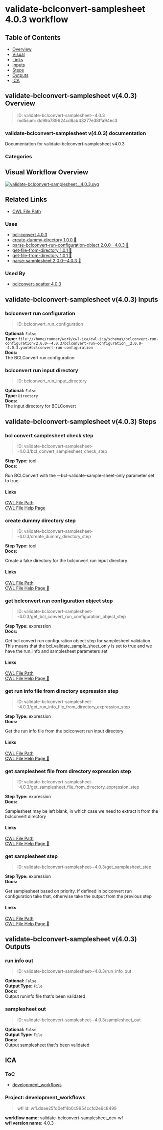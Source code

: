 
validate-bclconvert-samplesheet 4.0.3 workflow
==============================================

## Table of Contents
  
- [Overview](#validate-bclconvert-samplesheet-v403-overview)  
- [Visual](#visual-workflow-overview)  
- [Links](#related-links)  
- [Inputs](#validate-bclconvert-samplesheet-v403-inputs)  
- [Steps](#validate-bclconvert-samplesheet-v403-steps)  
- [Outputs](#validate-bclconvert-samplesheet-v403-outputs)  
- [ICA](#ica)  


## validate-bclconvert-samplesheet v(4.0.3) Overview



  
> ID: validate-bclconvert-samplesheet--4.0.3  
> md5sum: dc99a789624cd8ab43277e38ffa94ec3

### validate-bclconvert-samplesheet v(4.0.3) documentation
  
Documentation for validate-bclconvert-samplesheet v4.0.3

### Categories
  


## Visual Workflow Overview
  
[![validate-bclconvert-samplesheet__4.0.3.svg](../../../../images/workflows/validate-bclconvert-samplesheet/4.0.3/validate-bclconvert-samplesheet__4.0.3.svg)](https://github.com/umccr/cwl-ica/raw/main/.github/catalogue/images/workflows/validate-bclconvert-samplesheet/4.0.3/validate-bclconvert-samplesheet__4.0.3.svg)
## Related Links
  
- [CWL File Path](../../../../../../workflows/validate-bclconvert-samplesheet/4.0.3/validate-bclconvert-samplesheet__4.0.3.cwl)  


### Uses
  
- [bcl-convert 4.0.3](../../../tools/bcl-convert/4.0.3/bcl-convert__4.0.3.md)  
- [create-dummy-directory 1.0.0 :construction:](../../../tools/create-dummy-directory/1.0.0/create-dummy-directory__1.0.0.md)  
- [parse-bclconvert-run-configuration-object 2.0.0--4.0.3 :construction:](../../../expressions/parse-bclconvert-run-configuration-object/2.0.0--4.0.3/parse-bclconvert-run-configuration-object__2.0.0--4.0.3.md)  
- [get-file-from-directory 1.0.1 :construction:](../../../expressions/get-file-from-directory/1.0.1/get-file-from-directory__1.0.1.md)  
- [get-file-from-directory 1.0.1 :construction:](../../../expressions/get-file-from-directory/1.0.1/get-file-from-directory__1.0.1.md)  
- [parse-samplesheet 2.0.0--4.0.3 :construction:](../../../expressions/parse-samplesheet/2.0.0--4.0.3/parse-samplesheet__2.0.0--4.0.3.md)  


### Used By
  
- [bclconvert-scatter 4.0.3](../../bclconvert-scatter/4.0.3/bclconvert-scatter__4.0.3.md)  

  


## validate-bclconvert-samplesheet v(4.0.3) Inputs

### bclconvert run configuration



  
> ID: bclconvert_run_configuration
  
**Optional:** `False`  
**Type:** `file:///home/runner/work/cwl-ica/cwl-ica/schemas/bclconvert-run-configuration/2.0.0--4.0.3/bclconvert-run-configuration__2.0.0--4.0.3.yaml#bclconvert-run-configuration`  
**Docs:**  
The BCLConvert run configuration


### bclconvert run input directory



  
> ID: bclconvert_run_input_directory
  
**Optional:** `False`  
**Type:** `Directory`  
**Docs:**  
The input directory for BCLConvert

  


## validate-bclconvert-samplesheet v(4.0.3) Steps

### bcl convert samplesheet check step


  
> ID: validate-bclconvert-samplesheet--4.0.3/bcl_convert_samplesheet_check_step
  
**Step Type:** tool  
**Docs:**
  
Run BCLConvert with the --bcl-validate-sample-sheet-only parameter set to true

#### Links
  
[CWL File Path](../../../../../../tools/bcl-convert/4.0.3/bcl-convert__4.0.3.cwl)  
[CWL File Help Page](../../../tools/bcl-convert/4.0.3/bcl-convert__4.0.3.md)  


### create dummy directory step


  
> ID: validate-bclconvert-samplesheet--4.0.3/create_dummy_directory_step
  
**Step Type:** tool  
**Docs:**
  
Create a fake directory for the bclconvert run input directory

#### Links
  
[CWL File Path](../../../../../../tools/create-dummy-directory/1.0.0/create-dummy-directory__1.0.0.cwl)  
[CWL File Help Page :construction:](../../../tools/create-dummy-directory/1.0.0/create-dummy-directory__1.0.0.md)  


### get bclconvert run configuration object step


  
> ID: validate-bclconvert-samplesheet--4.0.3/get_bcl_convert_run_configuration_object_step
  
**Step Type:** expression  
**Docs:**
  
Get bcl convert run configuration object step for samplesheet validation.  
This means that the bcl_validate_sample_sheet_only is set to true and we
have the run_info and samplesheet parameters set

#### Links
  
[CWL File Path](../../../../../../expressions/parse-bclconvert-run-configuration-object/2.0.0--4.0.3/parse-bclconvert-run-configuration-object__2.0.0--4.0.3.cwl)  
[CWL File Help Page :construction:](../../../expressions/parse-bclconvert-run-configuration-object/2.0.0--4.0.3/parse-bclconvert-run-configuration-object__2.0.0--4.0.3.md)  


### get run info file from directory expression step


  
> ID: validate-bclconvert-samplesheet--4.0.3/get_run_info_file_from_directory_expression_step
  
**Step Type:** expression  
**Docs:**
  
Get the run info file from the bclconvert run input directory

#### Links
  
[CWL File Path](../../../../../../expressions/get-file-from-directory/1.0.1/get-file-from-directory__1.0.1.cwl)  
[CWL File Help Page :construction:](../../../expressions/get-file-from-directory/1.0.1/get-file-from-directory__1.0.1.md)  


### get samplesheet file from directory expression step


  
> ID: validate-bclconvert-samplesheet--4.0.3/get_samplesheet_file_from_directory_expression_step
  
**Step Type:** expression  
**Docs:**
  
Samplesheet may be left blank, in which case we need to extract it from the bclconvert directory

#### Links
  
[CWL File Path](../../../../../../expressions/get-file-from-directory/1.0.1/get-file-from-directory__1.0.1.cwl)  
[CWL File Help Page :construction:](../../../expressions/get-file-from-directory/1.0.1/get-file-from-directory__1.0.1.md)  


### get samplesheet step


  
> ID: validate-bclconvert-samplesheet--4.0.3/get_samplesheet_step
  
**Step Type:** expression  
**Docs:**
  
Get samplesheet based on priority. If defined in bclconvert run configuration take that,
otherwise take the output from the previous step

#### Links
  
[CWL File Path](../../../../../../expressions/parse-samplesheet/2.0.0--4.0.3/parse-samplesheet__2.0.0--4.0.3.cwl)  
[CWL File Help Page :construction:](../../../expressions/parse-samplesheet/2.0.0--4.0.3/parse-samplesheet__2.0.0--4.0.3.md)  


## validate-bclconvert-samplesheet v(4.0.3) Outputs

### run info out



  
> ID: validate-bclconvert-samplesheet--4.0.3/run_info_out  

  
**Optional:** `False`  
**Output Type:** `File`  
**Docs:**  
Output runinfo file that's been validated
  


### samplesheet out



  
> ID: validate-bclconvert-samplesheet--4.0.3/samplesheet_out  

  
**Optional:** `False`  
**Output Type:** `File`  
**Docs:**  
Output samplesheet that's been validated
  

  


## ICA

### ToC
  
- [development_workflows](#project-development_workflows)  


### Project: development_workflows


> wfl id: wfl.ddee25fd0eff4b0c9954ccfd2e6c8499  

  
**workflow name:** validate-bclconvert-samplesheet_dev-wf  
**wfl version name:** 4.0.3  

  

